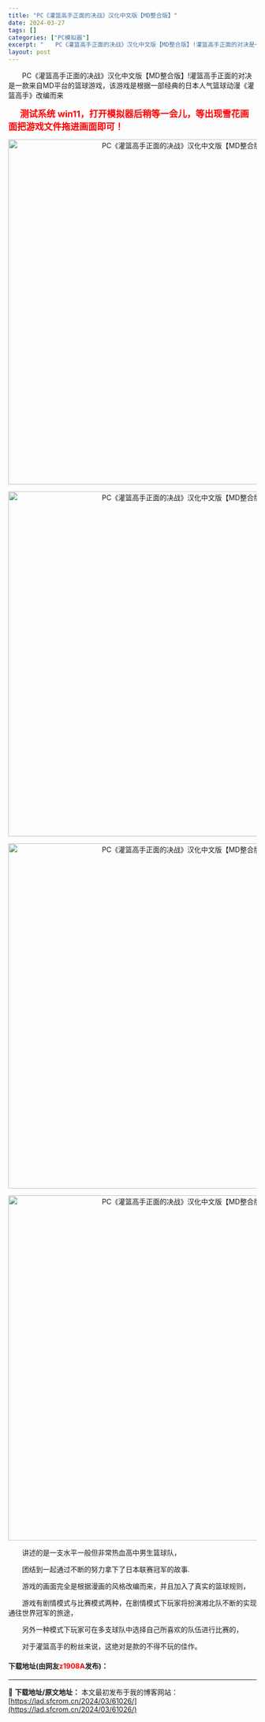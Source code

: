 ```yaml
---
title: "PC《灌篮高手正面的决战》汉化中文版【MD整合版】"
date: 2024-03-27
tags: []
categories: ["PC模拟器"]
excerpt: "　　PC《灌篮高手正面的决战》汉化中文版【MD整合版】!灌篮高手正面的对决是一款来自MD平台的篮球游戏，该游戏是根据一部经典的日本人气篮球动漫《灌篮高手》改编而来 &nbsp; &nbsp; &nbsp; 测试系统 win11，打开模拟器后稍等一会儿，等出现雪花画面把游戏文件拖进画面即可！ 　　讲述&hellip;"
layout: post
---
```


 <p>　　PC《灌篮高手正面的决战》汉化中文版【MD整合版】!灌篮高手正面的对决是一款来自MD平台的篮球游戏，该游戏是根据一部经典的日本人气篮球动漫《灌篮高手》改编而来</p> <p>&nbsp; &nbsp; &nbsp; <span style="color:#FF0000;"><strong><span style="font-size:18px;">测试系统 win11，打开模拟器后稍等一会儿，等出现雪花画面把游戏文件拖进画面即可！</span></strong></span></p> <div> <p align="center"><img align="" border="0" src="https://lad.sfcrom.cn/wp-content/uploads/2024/03/20240327_660421d066bb0.webp" width="700" alt="PC《灌篮高手正面的决战》汉化中文版【MD整合版】" /></p> <p align="center"><img align="" border="0" src="https://lad.sfcrom.cn/wp-content/uploads/2024/03/20240327_660421d0cf29b.webp" width="700" alt="PC《灌篮高手正面的决战》汉化中文版【MD整合版】" /></p> <p align="center"><img align="" border="0" src="https://lad.sfcrom.cn/wp-content/uploads/2024/03/20240327_660421d14118d.webp" width="700" alt="PC《灌篮高手正面的决战》汉化中文版【MD整合版】" /></p> <p align="center"><img align="" border="0" src="https://lad.sfcrom.cn/wp-content/uploads/2024/03/20240327_660421d1ae59c.webp" width="700" alt="PC《灌篮高手正面的决战》汉化中文版【MD整合版】" /></p></div> <p>　　讲述的是一支水平一般但非常热血高中男生篮球队，</p> <p>　　团结到一起通过不断的努力拿下了日本联赛冠军的故事.</p> <p>　　游戏的画面完全是根据漫画的风格改编而来，并且加入了真实的篮球规则，</p> <p>　　游戏有剧情模式与比赛模式两种，在剧情模式下玩家将扮演湘北队不断的实现通往世界冠军的旅途，</p> <p>　　另外一种模式下玩家可在多支球队中选择自己所喜欢的队伍进行比赛的，</p> <p>　　对于灌篮高手的粉丝来说，这绝对是款的不得不玩的佳作。</p> <p><h4>下载地址(由网友<font color="red">z1908A</font>发布)：</h4></p> 

---
📖 **下载地址/原文地址：** 本文最初发布于我的博客网站：[https://lad.sfcrom.cn/2024/03/61026/](https://lad.sfcrom.cn/2024/03/61026/)
